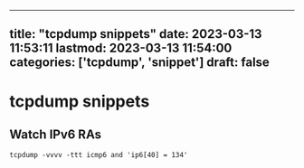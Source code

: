 
---
title: "tcpdump snippets"
date: 2023-03-13 11:53:11
lastmod: 2023-03-13 11:54:00
categories: ['tcpdump', 'snippet']
draft: false
---


# tcpdump snippets

## Watch IPv6 RAs
```
tcpdump -vvvv -ttt icmp6 and 'ip6[40] = 134'
```

<!-- #public #tcpdump #snippet -->

<!-- {BearID:AAA8ADDB-1B4E-49FE-A879-7B7DA951C086-1623-0000159BCE9B98F7} -->

